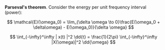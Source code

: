 **Parseval's theorem**. Consider the energy per unit frequency interval (power):

$$
\mathcal{E}(\omega_0) = \lim_{\delta \omega \to 0}\frac{E(\omega_0 + \delta\omega) - E(\omega_0)}{\delta \omega}
$$

$$
\int_{-\infty}^\infty | x(t) |^2 \dd{t} = \frac{1}{2\pi} \int_{-\infty}^\infty |X(\omega)|^2 \dd{\omega}
$$